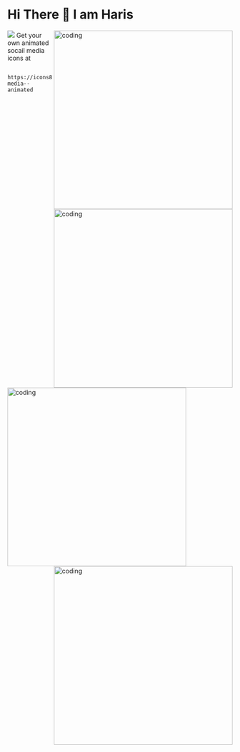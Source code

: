 # Hi There 👋 I am Haris
<a href="https://www.buymeacoffee.com/harismb"><img src="https://img.buymeacoffee.com/button-api/?text=Buy me a coffee&emoji=☕&slug=harismb&button_colour=FFDD00&font_colour=000000&font_family=Cookie&outline_colour=000000&coffee_colour=ffffff" /></a>
<img align="right" alt="coding" width="400" src="https://cdn.dribbble.com/users/1162077/screenshots/3848914/programmer.gif">
<img align="right" alt="coding" width="400" src="https://user-images.githubusercontent.com/74038190/240906093-9be4d344-6782-461a-b5a6-32a07bf7b34e.gif">
<img align="left" alt="coding" width="400" src="https://user-images.githubusercontent.com/74038190/212747919-84b68444-0d81-46db-a338-7ec50e9dd4cd.gif">
<img align="right" alt="coding" width="400" src="https://user-images.githubusercontent.com/74038190/235294016-6556559a-ed58-4ca6-a4c9-c307cbe0b6b7.gif">
Get your own animated socail media icons at  






      https://icons8.com/icons/set/social-media--animated


